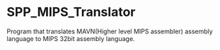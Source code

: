 # SPP_MIPS_Translator
Program that translates MAVN(Higher level MIPS assembler) assembly language to MIPS 32bit assembly language.

